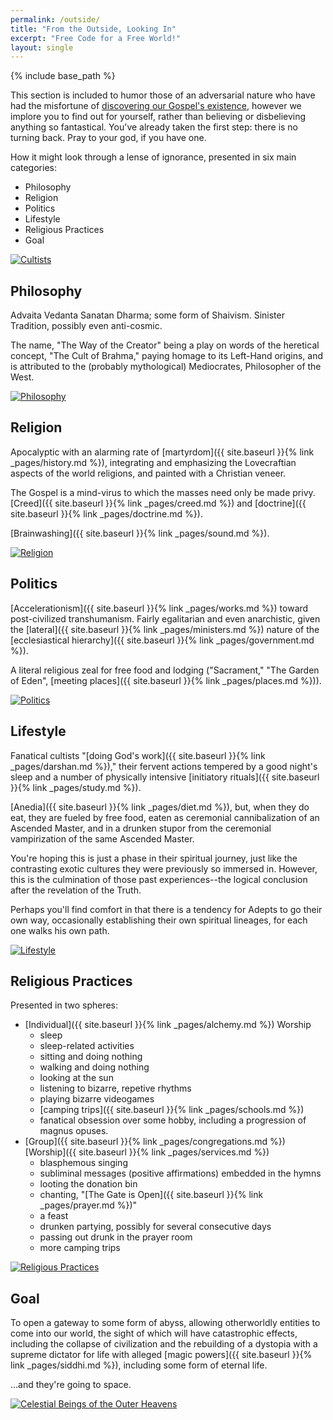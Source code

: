 ```yaml
---
permalink: /outside/
title: "From the Outside, Looking In"
excerpt: "Free Code for a Free World!"
layout: single
---
```


{% include base_path %}

This section is included to humor those of an adversarial nature
who have had the misfortune of [discovering our Gospel's existence](http://www.losethegame.net/),
however we implore you to find out for yourself,
rather than believing or disbelieving anything so fantastical.
You've already taken the first step:
there is no turning back.
Pray to your god, if you have one.

How it might look through a lense of ignorance,
presented in six main categories:
- Philosophy
- Religion
- Politics
- Lifestyle
- Religious Practices
- Goal

[![Cultists](https://img.youtube.com/vi/IO1s_wNm2Ac/0.jpg)](https://www.youtube.com/watch?v=IO1s_wNm2Ac)

## Philosophy
Advaita Vedanta Sanatan Dharma; some form of Shaivism.
Sinister Tradition, possibly even anti-cosmic.

The name, "The Way of the Creator" being a play on words
of the heretical concept, "The Cult of Brahma,"
paying homage to its Left-Hand origins,
and is attributed to the (probably mythological)
Mediocrates, Philosopher of the West.

[![Philosophy](https://img.youtube.com/vi/Y8uh9eIBGmE/0.jpg)](https://www.youtube.com/watch?v=Y8uh9eIBGmE)

## Religion
Apocalyptic with an alarming rate of [martyrdom]({{ site.baseurl }}{% link _pages/history.md %}),
integrating and emphasizing the Lovecraftian aspects
of the world religions,
and painted with a Christian veneer.

The Gospel is a mind-virus to which the masses need only be made privy.
[Creed]({{ site.baseurl }}{% link _pages/creed.md %}) and [doctrine]({{ site.baseurl }}{% link _pages/doctrine.md %}).

[Brainwashing]({{ site.baseurl }}{% link _pages/sound.md %}).

[![Religion](https://img.youtube.com/vi/eWdBCEx531Y/0.jpg)](https://www.youtube.com/watch?v=eWdBCEx531Y)

## Politics
[Accelerationism]({{ site.baseurl }}{% link _pages/works.md %}) toward post-civilized transhumanism.
Fairly egalitarian and even anarchistic,
given the [lateral]({{ site.baseurl }}{% link _pages/ministers.md %}) nature
of the [ecclesiastical hierarchy]({{ site.baseurl }}{% link _pages/government.md %}).

A literal religious zeal for free food and lodging
("Sacrament," "The Garden of Eden",
[meeting places]({{ site.baseurl }}{% link _pages/places.md %})).

[![Politics](https://img.youtube.com/vi/RMLyWRwYy18/0.jpg)](https://www.youtube.com/watch?v=RMLyWRwYy18)

## Lifestyle
Fanatical cultists "[doing God's work]({{ site.baseurl }}{% link _pages/darshan.md %}),"
their fervent actions tempered by a good night's sleep
and a number of physically intensive [initiatory rituals]({{ site.baseurl }}{% link _pages/study.md %}).

[Anedia]({{ site.baseurl }}{% link _pages/diet.md %}),
but, when they do eat,
they are fueled by free food,
eaten as ceremonial cannibalization of an Ascended Master,
and in a drunken stupor from the ceremonial vampirization of the same Ascended Master.

You're hoping this is just a phase in their spiritual journey,
just like the contrasting exotic cultures they were previously so immersed in.
However, this is the culmination of those past experiences--the
logical conclusion after the revelation of the Truth.

Perhaps you'll find comfort in that there is a tendency
for Adepts to go their own way,
occasionally establishing their own spiritual lineages,
for each one walks his own path.

[![Lifestyle](https://img.youtube.com/vi/vXD1EJQCec0/0.jpg)](https://www.youtube.com/watch?v=vXD1EJQCec0)

## Religious Practices
Presented in two spheres:
- [Individual]({{ site.baseurl }}{% link _pages/alchemy.md %}) Worship
  + sleep
  + sleep-related activities
  + sitting and doing nothing
  + walking and doing nothing
  + looking at the sun
  + listening to bizarre, repetive rhythms
  + playing bizarre videogames
  + [camping trips]({{ site.baseurl }}{% link _pages/schools.md %})
  + fanatical obsession over some hobby,
    including a progression of magnus opuses.
- [Group]({{ site.baseurl }}{% link _pages/congregations.md %}) [Worship]({{ site.baseurl }}{% link _pages/services.md %})
  + blasphemous singing
  + subliminal messages (positive affirmations) embedded in the hymns
  + looting the donation bin
  + chanting, "[The Gate is Open]({{ site.baseurl }}{% link _pages/prayer.md %})"
  + a feast
  + drunken partying, possibly for several consecutive days
  + passing out drunk in the prayer room
  + more camping trips

[![Religious Practices](https://img.youtube.com/vi/3WiR-pP2zqs/0.jpg)](https://www.youtube.com/watch?v=3WiR-pP2zqs)

## Goal
To open a gateway to some form of abyss,
allowing otherworldly entities to come into our world,
the sight of which will have catastrophic effects,
including the collapse of civilization
and the rebuilding of a dystopia
with a supreme dictator for life
with alleged [magic powers]({{ site.baseurl }}{% link _pages/siddhi.md %}),
including some form of eternal life.

...and they're going to space.

[![Celestial Beings of the Outer Heavens](https://img.youtube.com/vi/qgmf8bHayXw/0.jpg)](https://www.youtube.com/watch?v=qgmf8bHayXw)


